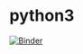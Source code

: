 # python3
[![Binder](https://mybinder.org/badge_logo.svg)](https://mybinder.org/v2/gh/Tsyshiu/python3-binder/master?filepath=Index.ipynb)
